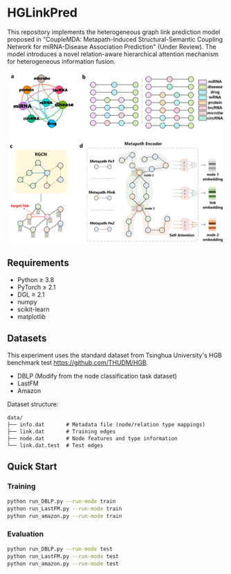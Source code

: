 # HGLinkPred

This repository implements the heterogeneous graph link prediction model proposed in "CoupleMDA: Metapath-Induced Structural-Semantic Coupling Network for miRNA-Disease Association Prediction" (Under Review). The model introduces a novel relation-aware hierarchical attention mechanism for heterogeneous information fusion.

![Model Architecture](model.jpg "模型结构图")

## Requirements
- Python ≥ 3.8
- PyTorch ≥ 2.1
- DGL ≥ 2.1
- numpy
- scikit-learn
- matplotlib

## Datasets
This experiment uses the standard dataset from Tsinghua University's HGB benchmark test https://github.com/THUDM/HGB.
- DBLP (Modify from the node classification task dataset)
- LastFM
- Amazon

Dataset structure:
```text
data/
├── info.dat       # Metadata file (node/relation type mappings)
├── link.dat       # Training edges
├── node.dat       # Node features and type information
└── link.dat.test  # Test edges
```

## Quick Start

### Training
```bash
python run_DBLP.py --run-mode train
python run_LastFM.py --run-mode train
python run_amazon.py --run-mode train
```

### Evaluation
```bash
python run_DBLP.py --run-mode test
python run_LastFM.py --run-mode test
python run_amazon.py --run-mode test
```
